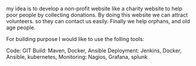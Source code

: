 my idea is to develop a non-profit website like a charity website to help poor people by collecting donations.
By doing this website we can attract volunteers. so they can contact us easily. Finally we help orphans, and old age people.

For building purpose I would like to use the folling tools:

Code: GIT
Build: Maven, Docker, Ansible
Deployment: Jenkins, Docker, Ansible, kubernetes, 
Monitoring: Nagios, Grafana, splunk

